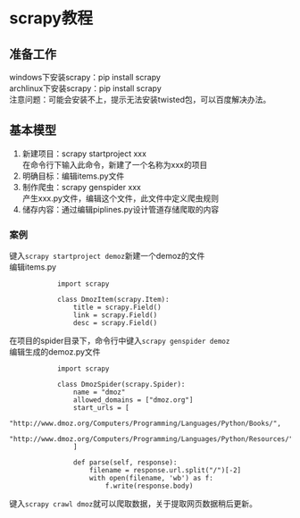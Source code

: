 # scrapy教程 #
## 准备工作 ##
windows下安装scrapy：pip install scrapy  
archlinux下安装scrapy：pip install scrapy  
注意问题：可能会安装不上，提示无法安装twisted包，可以百度解决办法。  
## 基本模型 ##
1. 新建项目：scrapy startproject xxx  
在命令行下输入此命令，新建了一个名称为xxx的项目  
2. 明确目标：编辑items.py文件  
3. 制作爬虫：scrapy genspider xxx  
产生xxx.py文件，编辑这个文件，此文件中定义爬虫规则
4. 储存内容：通过编辑piplines.py设计管道存储爬取的内容  

### 案例 ###
键入`scrapy startproject demoz`新建一个demoz的文件  
编辑items.py  

                import scrapy

                class DmozItem(scrapy.Item):
                    title = scrapy.Field()
                    link = scrapy.Field()
                    desc = scrapy.Field()

在项目的spider目录下，命令行中键入`scrapy genspider demoz`  
编辑生成的demoz.py文件  

                import scrapy

                class DmozSpider(scrapy.Spider):
                    name = "dmoz"
                    allowed_domains = ["dmoz.org"]
                    start_urls = [
                        "http://www.dmoz.org/Computers/Programming/Languages/Python/Books/",
                        "http://www.dmoz.org/Computers/Programming/Languages/Python/Resources/"
                    ]

                    def parse(self, response):
                        filename = response.url.split("/")[-2]
                        with open(filename, 'wb') as f:
                            f.write(response.body)

键入`scrapy crawl dmoz`就可以爬取数据，关于提取网页数据稍后更新。
